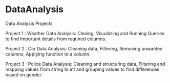 # DataAnalysis
Data Analysis Projects

Project 1 : Weather Data Analysis: Cleaing, Visualizing and Running Queries to find Important details from required columns.

Project 2 : Car Data Analysis: Cleaning data, Filtering, Removing unwanted columns, Applying function to a column.

Project 3 : Police Data Analysis: Cleaning and structuring data, Filtering and mapping values from string to int and grouping values to find differences based on gender.

